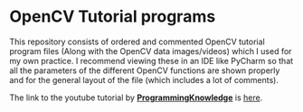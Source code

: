 # OpenCV Tutorial programs

This repository consists of ordered and commented OpenCV tutorial program files (Along with the OpenCV data images/videos) which I used for my own practice. I recommend viewing these in an IDE like PyCharm so that all the parameters of the different OpenCV functions are shown properly and for the general layout of the file (which includes a lot of comments).      

The link to the youtube tutorial by [**ProgrammingKnowledge**][chan] is [here][tut].

[//]: # (Links)
   [tut]: <https://www.youtube.com/watch?v=kdLM6AOd2vc&list=PLS1QulWo1RIa7D1O6skqDQ-JZ1GGHKK-K&ab_channel=ProgrammingKnowledge>
   [chan]: <https://www.youtube.com/channel/UCs6nmQViDpUw0nuIx9c_WvA>
